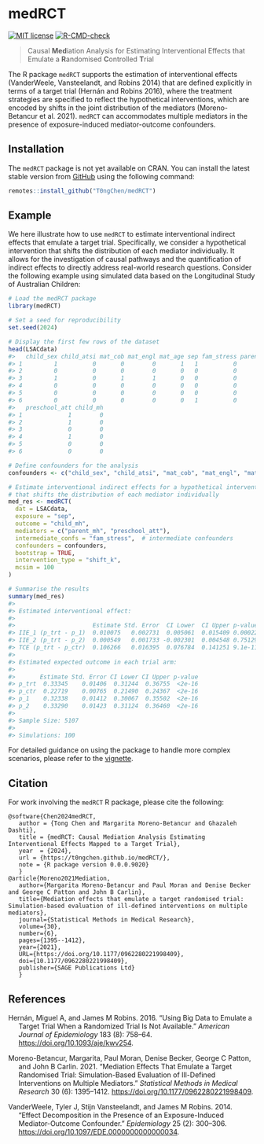 
<!-- README.md is generated from README.Rmd. Please edit that file -->

# medRCT

<!-- badges: start -->

[![MIT
license](http://img.shields.io/badge/license-MIT-brightgreen.svg)](http://opensource.org/licenses/MIT)
[![R-CMD-check](https://github.com/T0ngChen/medRCT/actions/workflows/R-CMD-check.yaml/badge.svg)](https://github.com/T0ngChen/medRCT/actions/workflows/R-CMD-check.yaml)
<!-- badges: end -->

> Causal **Med**iation Analysis for Estimating Interventional Effects
> that Emulate a **R**andomised **C**ontrolled **T**rial

The R package `medRCT` supports the estimation of interventional effects
(VanderWeele, Vansteelandt, and Robins 2014) that are defined explicitly
in terms of a target trial (Hernán and Robins 2016), where the treatment
strategies are specified to reflect the hypothetical interventions,
which are encoded by shifts in the joint distribution of the mediators
(Moreno-Betancur et al. 2021). `medRCT` can accommodates multiple
mediators in the presence of exposure-induced mediator-outcome
confounders.

## Installation

The `medRCT` package is not yet available on CRAN. You can install the
latest stable version from [GitHub](https://github.com/T0ngChen/medRCT)
using the following command:

``` r
remotes::install_github("T0ngChen/medRCT")
```

## Example

We here illustrate how to use `medRCT` to estimate interventional
indirect effects that emulate a target trial. Specifically, we consider
a hypothetical intervention that shifts the distribution of each
mediator individually. It allows for the investigation of causal
pathways and the quantification of indirect effects to directly address
real-world research questions. Consider the following example using
simulated data based on the Longitudinal Study of Australian Children:

``` r
# Load the medRCT package
library(medRCT)

# Set a seed for reproducibility
set.seed(2024)

# Display the first few rows of the dataset
head(LSACdata)
#>   child_sex child_atsi mat_cob mat_engl mat_age sep fam_stress parent_mh
#> 1         1          0       0        0       1   1          0         0
#> 2         0          0       0        0       0   0          0         0
#> 3         1          0       1        1       0   0          0         1
#> 4         0          0       0        0       0   0          0         0
#> 5         0          0       0        0       0   0          0         0
#> 6         0          0       0        0       0   1          0         0
#>   preschool_att child_mh
#> 1             1        0
#> 2             1        0
#> 3             0        0
#> 4             1        0
#> 5             0        0
#> 6             0        0

# Define confounders for the analysis
confounders <- c("child_sex", "child_atsi", "mat_cob", "mat_engl", "mat_age")

# Estimate interventional indirect effects for a hypothetical intervention
# that shifts the distribution of each mediator individually
med_res <- medRCT(
  dat = LSACdata,                      
  exposure = "sep",                    
  outcome = "child_mh",                
  mediators = c("parent_mh", "preschool_att"), 
  intermediate_confs = "fam_stress",  # intermediate confounders 
  confounders = confounders,           
  bootstrap = TRUE,                    
  intervention_type = "shift_k",       
  mcsim = 100                          
)

# Summarise the results
summary(med_res)
#> 
#> Estimated interventional effect: 
#> 
#>                      Estimate Std. Error  CI Lower  CI Upper p-value
#> IIE_1 (p_trt - p_1)  0.010075   0.002731  0.005061  0.015409 0.00022
#> IIE_2 (p_trt - p_2)  0.000549   0.001733 -0.002301  0.004548 0.75129
#> TCE (p_trt - p_ctr)  0.106266   0.016395  0.076784  0.141251 9.1e-11
#> 
#> Estimated expected outcome in each trial arm:
#> 
#>       Estimate Std. Error CI Lower CI Upper p-value
#> p_trt  0.33345    0.01406  0.31244  0.36755  <2e-16
#> p_ctr  0.22719    0.00765  0.21490  0.24367  <2e-16
#> p_1    0.32338    0.01412  0.30067  0.35502  <2e-16
#> p_2    0.33290    0.01423  0.31124  0.36460  <2e-16
#> 
#> Sample Size: 5107 
#> 
#> Simulations: 100
```

For detailed guidance on using the package to handle more complex
scenarios, please refer to the
[vignette](https://t0ngchen.github.io/medRCT/articles/intro.html).

## Citation

For work involving the `medRCT` R package, please cite the following:

    @software{Chen2024medRCT,
       author = {Tong Chen and Margarita Moreno-Betancur and Ghazaleh Dashti},
       title = {medRCT: Causal Mediation Analysis Estimating Interventional Effects Mapped to a Target Trial},
       year  = {2024},
       url = {https://t0ngchen.github.io/medRCT/},
       note = {R package version 0.0.0.9020}
       }
    @article{Moreno2021Mediation,
       author={Margarita Moreno-Betancur and Paul Moran and Denise Becker and George C Patton and John B Carlin},
       title={Mediation effects that emulate a target randomised trial: Simulation-based evaluation of ill-defined interventions on multiple mediators},
       journal={Statistical Methods in Medical Research},
       volume={30},
       number={6},
       pages={1395--1412},
       year={2021},
       URL={https://doi.org/10.1177/0962280221998409},
       doi={10.1177/0962280221998409},
       publisher={SAGE Publications Ltd}
       }    

## References

<div id="refs" class="references csl-bib-body hanging-indent"
entry-spacing="0">

<div id="ref-hernan2016using" class="csl-entry">

Hernán, Miguel A, and James M Robins. 2016. “Using Big Data to Emulate a
Target Trial When a Randomized Trial Is Not Available.” *American
Journal of Epidemiology* 183 (8): 758–64.
<https://doi.org/10.1093/aje/kwv254>.

</div>

<div id="ref-Moreno2021Mediation" class="csl-entry">

Moreno-Betancur, Margarita, Paul Moran, Denise Becker, George C Patton,
and John B Carlin. 2021. “Mediation Effects That Emulate a Target
Randomised Trial: Simulation-Based Evaluation of Ill-Defined
Interventions on Multiple Mediators.” *Statistical Methods in Medical
Research* 30 (6): 1395–1412. <https://doi.org/10.1177/0962280221998409>.

</div>

<div id="ref-vanderweele2014effect" class="csl-entry">

VanderWeele, Tyler J, Stijn Vansteelandt, and James M Robins. 2014.
“Effect Decomposition in the Presence of an Exposure-Induced
Mediator-Outcome Confounder.” *Epidemiology* 25 (2): 300–306.
<https://doi.org/10.1097/EDE.0000000000000034>.

</div>

</div>
